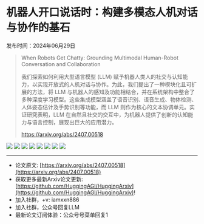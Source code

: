 # 机器人开口说话时：构建多模态人机对话与协作的基石
发布时间：2024年06月29日


> When Robots Get Chatty: Grounding Multimodal Human-Robot Conversation and Collaboration
>
> 我们探索如何利用大型语言模型 (LLM) 赋予机器人类人的社交与认知能力，以实现开放式的人机对话与协作。为此，我们提出了一种模块化且可扩展的方法，将 LLM 与机器人的感知及功能相结合，并在系统架构中整合了多种深度学习模型。这些集成模型涵盖了语音识别、语音生成、物体检测、人体姿态估计及手势识别等功能，而 LLM 则作为核心的文本协调单元。实证研究表明，LLM 在自然且社交的交互中，为机器人提供了创新的认知能力与语言控制，展现出巨大的应用潜力。
>
> https://arxiv.org/abs/2407.00518

![](https://raw.githubusercontent.com/HuggingAGI/HuggingArxiv/main/paper_images/2407.00518/x1.png)
![](https://raw.githubusercontent.com/HuggingAGI/HuggingArxiv/main/paper_images/2407.00518/x2.png)
![](https://raw.githubusercontent.com/HuggingAGI/HuggingArxiv/main/paper_images/2407.00518/x3.png)
![](https://raw.githubusercontent.com/HuggingAGI/HuggingArxiv/main/paper_images/2407.00518/emotion_neutral.jpg)
![](https://raw.githubusercontent.com/HuggingAGI/HuggingArxiv/main/paper_images/2407.00518/emotion_happiness.jpg)
![](https://raw.githubusercontent.com/HuggingAGI/HuggingArxiv/main/paper_images/2407.00518/emotion_sadness.jpg)
![](https://raw.githubusercontent.com/HuggingAGI/HuggingArxiv/main/paper_images/2407.00518/emotion_surprise.jpg)
![](https://raw.githubusercontent.com/HuggingAGI/HuggingArxiv/main/paper_images/2407.00518/emotion_anger.jpg)

<hr />

- 论文原文: [https://arxiv.org/abs/2407.00518](https://arxiv.org/abs/2407.00518)
- 获取更多最新Arxiv论文更新: [https://github.com/HuggingAGI/HuggingArxiv](https://github.com/HuggingAGI/HuggingArxiv)!
- 加入社群，+v: iamxxn886
- 加入社群，公众号回复LLM
- 最新论文订阅体验：公众号号菜单回复1